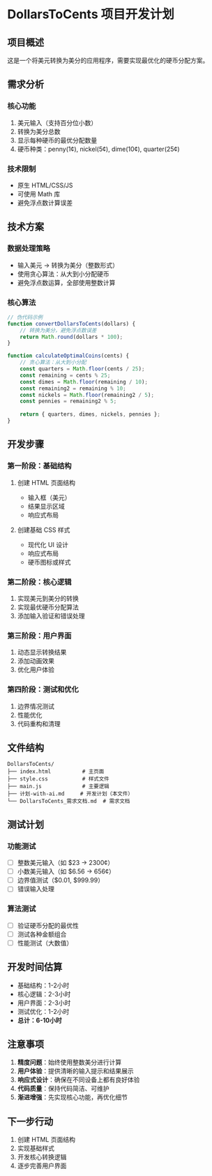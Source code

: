# DollarsToCents 项目开发计划

## 项目概述

这是一个将美元转换为美分的应用程序，需要实现最优化的硬币分配方案。

## 需求分析

### 核心功能
1. 美元输入（支持百分位小数）
2. 转换为美分总数
3. 显示每种硬币的最优分配数量
4. 硬币种类：penny(1¢), nickel(5¢), dime(10¢), quarter(25¢)

### 技术限制
- 原生 HTML/CSS/JS
- 可使用 Math 库
- 避免浮点数计算误差

## 技术方案

### 数据处理策略
- 输入美元 → 转换为美分（整数形式）
- 使用贪心算法：从大到小分配硬币
- 避免浮点数运算，全部使用整数计算

### 核心算法
```javascript
// 伪代码示例
function convertDollarsToCents(dollars) {
    // 转换为美分，避免浮点数误差
    return Math.round(dollars * 100);
}

function calculateOptimalCoins(cents) {
    // 贪心算法：从大到小分配
    const quarters = Math.floor(cents / 25);
    const remaining = cents % 25;
    const dimes = Math.floor(remaining / 10);
    const remaining2 = remaining % 10;
    const nickels = Math.floor(remaining2 / 5);
    const pennies = remaining2 % 5;
    
    return { quarters, dimes, nickels, pennies };
}
```

## 开发步骤

### 第一阶段：基础结构
1. 创建 HTML 页面结构
   - 输入框（美元）
   - 结果显示区域
   - 响应式布局

2. 创建基础 CSS 样式
   - 现代化 UI 设计
   - 响应式布局
   - 硬币图标或样式

### 第二阶段：核心逻辑
1. 实现美元到美分的转换
2. 实现最优硬币分配算法
3. 添加输入验证和错误处理

### 第三阶段：用户界面
1. 动态显示转换结果
2. 添加动画效果
3. 优化用户体验

### 第四阶段：测试和优化
1. 边界情况测试
2. 性能优化
3. 代码重构和清理

## 文件结构

```
DollarsToCents/
├── index.html          # 主页面
├── style.css           # 样式文件
├── main.js             # 主要逻辑
├── 计划-with-ai.md     # 开发计划（本文件）
└── DollarsToCents_需求文档.md  # 需求文档
```

## 测试计划

### 功能测试
- [ ] 整数美元输入（如 $23 → 2300¢）
- [ ] 小数美元输入（如 $6.56 → 656¢）
- [ ] 边界值测试（$0.01, $999.99）
- [ ] 错误输入处理

### 算法测试
- [ ] 验证硬币分配的最优性
- [ ] 测试各种金额组合
- [ ] 性能测试（大数值）

## 开发时间估算

- 基础结构：1-2小时
- 核心逻辑：2-3小时
- 用户界面：2-3小时
- 测试优化：1-2小时
- **总计：6-10小时**

## 注意事项

1. **精度问题**：始终使用整数美分进行计算
2. **用户体验**：提供清晰的输入提示和结果展示
3. **响应式设计**：确保在不同设备上都有良好体验
4. **代码质量**：保持代码简洁、可维护
5. **渐进增强**：先实现核心功能，再优化细节

## 下一步行动

1. 创建 HTML 页面结构
2. 实现基础样式
3. 开发核心转换逻辑
4. 逐步完善用户界面
